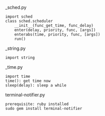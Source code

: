 _sched.py

    import sched
    class sched.scheduler
        __init__(func_get_time, func_delay)
        enter(delay, priority, func, [args])
        enterabs(time, priority, func, [args])
        run()

_string.py

    import string

_time.py

    import time
    time(): get time now
    sleep(delay): sleep a while

terminal-notifier.py

    prerequisite: ruby installed
    sudo gem install terminal-notifier

